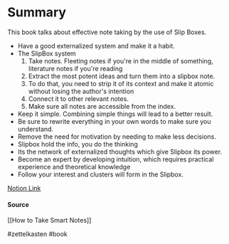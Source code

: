 # Summary
This book talks about effective note taking by the use of Slip Boxes.

-   Have a good externalized system and make it a habit.
-   The SlipBox system
    1.  Take notes. Fleeting notes if you're in the middle of something, literature notes if you're reading
    2.  Extract the most potent ideas and turn them into a slipbox note.
    3.  To do that, you need to strip it of its context and make it atomic without losing the author's intention
    4.  Connect it to other relevant notes.
    5.  Make sure all notes are accessible from the index.
-   Keep it simple. Combining simple things will lead to a better result.
-   Be sure to rewrite everything in your own words to make sure you understand.
-   Remove the need for motivation by needing to make less decisions.
-   Slipbox hold the info, you do the thinking
-   Its the network of externalized thoughts which give Slipbox its power.
-   Become an expert by developing intuition, which requires practical experience and theoretical knowledge
-   Follow your interest and clusters will form in the Slipbox.

[Notion Link](https://www.notion.so/How-to-Take-Smart-Notes-2240e8de91b94ef0938db18846d6009b)

#### Source
[[How to Take Smart Notes]]

#zettelkasten #book